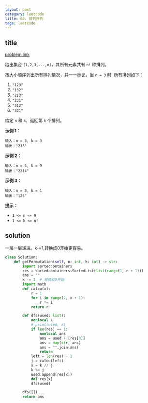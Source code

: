 ```yaml
---
layout: post
category: leetcode
title: 60. 排列序列
tags: leetcode
---
```


## title
[problem link](https://leetcode.cn/problems/permutation-sequence/)

给出集合 `[1,2,3,...,n]`，其所有元素共有 `n!` 种排列。

按大小顺序列出所有排列情况，并一一标记，当 `n = 3` 时, 所有排列如下：

1. `"123"`
2. `"132"`
3. `"213"`
4. `"231"`
5. `"312"`
6. `"321"`

给定 `n` 和 `k`，返回第 `k` 个排列。

 

**示例 1：**

```
输入：n = 3, k = 3
输出："213"
```

**示例 2：**

```
输入：n = 4, k = 9
输出："2314"
```

**示例 3：**

```
输入：n = 3, k = 1
输出："123"
```

 

**提示：**

- `1 <= n <= 9`
- `1 <= k <= n!`

## solution

一层一层递进。k-=1,转换成0开始更容易。

```python
class Solution:
    def getPermutation(self, n: int, k: int) -> str:
        import sortedcontainers
        res = sortedcontainers.SortedList(list(range(1, n + 1)))
        ans = ""
        k -= 1  # 转换成0开始
        import math
        def calcu(x):
            r = 1
            for i in range(2, x + 1):
                r *= i
            return r

        def dfs(used: list):
            nonlocal k
            # print(used, k)
            if len(res) == 1:
                nonlocal ans
                ans = used + [res[0]]
                ans = map(str, ans)
                ans = "".join(ans)
                return
            left = len(res) - 1
            j = calcu(left)
            x = k // j
            k %= j
            used.append(res[x])
            del res[x]
            dfs(used)

        dfs([])
        return ans

```

